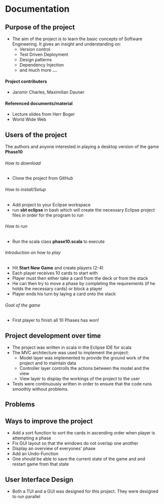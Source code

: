 Documentation
=========================

## Purpose of the project
* The aim of the project is to learn the basic concepts of Software Engineering. It gives an insight and understanding on:
	* Version control
	* Test Driven Deployment
	* Design patterns
	* Dependency Injection
	* and much more **...**

#### Project contributers
* Jaromir Charles, Maximilian Dauner

#### Referenced documents/material
* Lecture slides from Herr Boger
* World Wide Web

## Users of the project 
The authors and anyone interested in playing a desktop version of the game **Phase10**

###### How to download
* Clone the project from GitHub

###### How to install/Setup
* Add project to your Eclipse workspace
* run **sbt eclipse** in bash which will create the necessary Eclipse project files in order for the program to run

###### How to run
* Run the scala class **phase10.scala** to execute

###### Introduction on how to play
* Hit **Start New Game** and create players (2-4)
* Each player receives 10 cards to start with
* Player must then either take a card from the deck or from the stack
* He can then try to move a phase by completing the requirements (if he holds the necessary cards) or block a player
* Player ends his turn by laying a card onto the stack

###### Goal of the game
* First player to finish all 10 Phases has won!

## Project development over time
* The project was written in scala in the Eclipse IDE for scala
* The MVC architecture was used to implement the project:
	* Model layer was implemented to provide the ground work of the project and to maintain data
	* Controller layer controlls the actions between the model and the view
	* View layer to display the workings of the project to the user
* Tests were continuously written in order to ensure that the code runs smoothly without problems. 


## Problems

## Ways to improve the project
* Add a sort function to sort the cards in ascending order when player is attempting a phase
* Fix GUI layout so that the windows do not overlap one another
* Display an overview of everyones' phase
* Add an Undo-Function
* One should be able to save the current state of the game and and restart game from that state

## User Interface Design
* Both a TUI and a GUI was designed for this project. They were designed to run parallel

